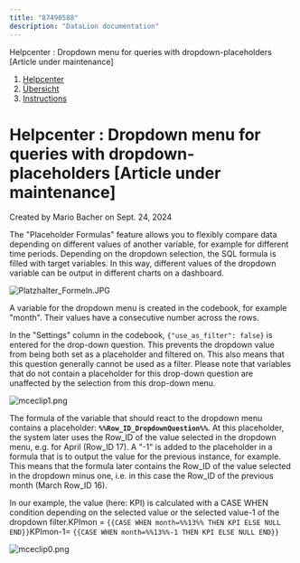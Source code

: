 ```yaml
---
title: "87490588"
description: "DataLion documentation"
---
```


Helpcenter : Dropdown menu for queries with dropdown-placeholders \[Article under maintenance\]  

1.  [Helpcenter](index.html)
2.  [Übersicht](2982609.html)
3.  [Instructions](Instructions_85524497.html)

# Helpcenter : Dropdown menu for queries with dropdown-placeholders \[Article under maintenance\]

Created by Mario Bacher on Sept. 24, 2024

The "Placeholder Formulas" feature allows you to flexibly compare data depending on different values of another variable, for example for different time periods. Depending on the dropdown selection, the SQL formula is filled with target variables. In this way, different values of the dropdown variable can be output in different charts on a dashboard.

![Platzhalter_Formeln.JPG](/img/87687173.jpg?width=274)

A variable for the dropdown menu is created in the codebook, for example "month". Their values have a consecutive number across the rows.

In the "Settings" column in the codebook, `{"use_as_filter": false}` is entered for the drop-down question. This prevents the dropdown value from being both set as a placeholder and filtered on. This also means that this question generally cannot be used as a filter. Please note that variables that do not contain a placeholder for this drop-down question are unaffected by the selection from this drop-down menu.

![mceclip1.png](/img/87687180.png?width=760)

The formula of the variable that should react to the dropdown menu contains a placeholder: **`%%Row_ID_DropdownQuestion%%`**. At this placeholder, the system later uses the Row\_ID of the value selected in the dropdown menu, e.g. for April (Row\_ID 17). A "-1" is added to the placeholder in a formula that is to output the value for the previous instance, for example. This means that the formula later contains the Row\_ID of the value selected in the dropdown minus one, i.e. in this case the Row\_ID of the previous month (March Row\_ID 16).

In our example, the value (here: KPI) is calculated with a CASE WHEN condition depending on the selected value or the selected value-1 of the dropdown filter.KPImon = `{{CASE WHEN month=%%13%% THEN KPI ELSE NULL END}}`KPImon-1= `{{CASE WHEN month=%%13%%-1 THEN KPI ELSE NULL END}}`

![mceclip0.png](/img/87687186.png?width=760)